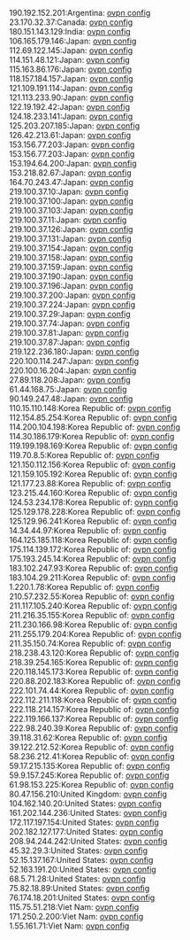 190.192.152.201:Argentina: [ovpn config](vpn/190_192_152_201.ovpn)  
23.170.32.37:Canada: [ovpn config](vpn/23_170_32_37.ovpn)  
180.151.143.129:India: [ovpn config](vpn/180_151_143_129.ovpn)  
106.165.179.146:Japan: [ovpn config](vpn/106_165_179_146.ovpn)  
112.69.122.145:Japan: [ovpn config](vpn/112_69_122_145.ovpn)  
114.151.48.121:Japan: [ovpn config](vpn/114_151_48_121.ovpn)  
115.163.86.176:Japan: [ovpn config](vpn/115_163_86_176.ovpn)  
118.157.184.157:Japan: [ovpn config](vpn/118_157_184_157.ovpn)  
121.109.191.114:Japan: [ovpn config](vpn/121_109_191_114.ovpn)  
121.113.233.90:Japan: [ovpn config](vpn/121_113_233_90.ovpn)  
122.19.192.42:Japan: [ovpn config](vpn/122_19_192_42.ovpn)  
124.18.233.141:Japan: [ovpn config](vpn/124_18_233_141.ovpn)  
125.203.207.185:Japan: [ovpn config](vpn/125_203_207_185.ovpn)  
126.42.213.61:Japan: [ovpn config](vpn/126_42_213_61.ovpn)  
153.156.77.203:Japan: [ovpn config](vpn/153_156_77_203.ovpn)  
153.156.77.203:Japan: [ovpn config](vpn/153_156_77_203.ovpn)  
153.194.64.200:Japan: [ovpn config](vpn/153_194_64_200.ovpn)  
153.218.82.67:Japan: [ovpn config](vpn/153_218_82_67.ovpn)  
164.70.243.47:Japan: [ovpn config](vpn/164_70_243_47.ovpn)  
219.100.37.10:Japan: [ovpn config](vpn/219_100_37_10.ovpn)  
219.100.37.100:Japan: [ovpn config](vpn/219_100_37_100.ovpn)  
219.100.37.103:Japan: [ovpn config](vpn/219_100_37_103.ovpn)  
219.100.37.11:Japan: [ovpn config](vpn/219_100_37_11.ovpn)  
219.100.37.126:Japan: [ovpn config](vpn/219_100_37_126.ovpn)  
219.100.37.131:Japan: [ovpn config](vpn/219_100_37_131.ovpn)  
219.100.37.154:Japan: [ovpn config](vpn/219_100_37_154.ovpn)  
219.100.37.158:Japan: [ovpn config](vpn/219_100_37_158.ovpn)  
219.100.37.159:Japan: [ovpn config](vpn/219_100_37_159.ovpn)  
219.100.37.190:Japan: [ovpn config](vpn/219_100_37_190.ovpn)  
219.100.37.196:Japan: [ovpn config](vpn/219_100_37_196.ovpn)  
219.100.37.200:Japan: [ovpn config](vpn/219_100_37_200.ovpn)  
219.100.37.224:Japan: [ovpn config](vpn/219_100_37_224.ovpn)  
219.100.37.29:Japan: [ovpn config](vpn/219_100_37_29.ovpn)  
219.100.37.74:Japan: [ovpn config](vpn/219_100_37_74.ovpn)  
219.100.37.81:Japan: [ovpn config](vpn/219_100_37_81.ovpn)  
219.100.37.87:Japan: [ovpn config](vpn/219_100_37_87.ovpn)  
219.122.236.180:Japan: [ovpn config](vpn/219_122_236_180.ovpn)  
220.100.114.247:Japan: [ovpn config](vpn/220_100_114_247.ovpn)  
220.100.16.204:Japan: [ovpn config](vpn/220_100_16_204.ovpn)  
27.89.118.208:Japan: [ovpn config](vpn/27_89_118_208.ovpn)  
61.44.168.75:Japan: [ovpn config](vpn/61_44_168_75.ovpn)  
90.149.247.48:Japan: [ovpn config](vpn/90_149_247_48.ovpn)  
110.15.110.148:Korea Republic of: [ovpn config](vpn/110_15_110_148.ovpn)  
112.154.85.254:Korea Republic of: [ovpn config](vpn/112_154_85_254.ovpn)  
114.200.104.198:Korea Republic of: [ovpn config](vpn/114_200_104_198.ovpn)  
114.30.186.179:Korea Republic of: [ovpn config](vpn/114_30_186_179.ovpn)  
119.199.198.169:Korea Republic of: [ovpn config](vpn/119_199_198_169.ovpn)  
119.70.8.5:Korea Republic of: [ovpn config](vpn/119_70_8_5.ovpn)  
121.150.112.156:Korea Republic of: [ovpn config](vpn/121_150_112_156.ovpn)  
121.159.105.192:Korea Republic of: [ovpn config](vpn/121_159_105_192.ovpn)  
121.177.23.88:Korea Republic of: [ovpn config](vpn/121_177_23_88.ovpn)  
123.215.44.160:Korea Republic of: [ovpn config](vpn/123_215_44_160.ovpn)  
124.53.234.178:Korea Republic of: [ovpn config](vpn/124_53_234_178.ovpn)  
125.129.178.228:Korea Republic of: [ovpn config](vpn/125_129_178_228.ovpn)  
125.129.96.241:Korea Republic of: [ovpn config](vpn/125_129_96_241.ovpn)  
14.34.44.97:Korea Republic of: [ovpn config](vpn/14_34_44_97.ovpn)  
164.125.185.118:Korea Republic of: [ovpn config](vpn/164_125_185_118.ovpn)  
175.114.139.172:Korea Republic of: [ovpn config](vpn/175_114_139_172.ovpn)  
175.193.245.14:Korea Republic of: [ovpn config](vpn/175_193_245_14.ovpn)  
183.102.247.93:Korea Republic of: [ovpn config](vpn/183_102_247_93.ovpn)  
183.104.29.211:Korea Republic of: [ovpn config](vpn/183_104_29_211.ovpn)  
1.220.1.78:Korea Republic of: [ovpn config](vpn/1_220_1_78.ovpn)  
210.57.232.55:Korea Republic of: [ovpn config](vpn/210_57_232_55.ovpn)  
211.117.105.240:Korea Republic of: [ovpn config](vpn/211_117_105_240.ovpn)  
211.216.35.155:Korea Republic of: [ovpn config](vpn/211_216_35_155.ovpn)  
211.230.166.98:Korea Republic of: [ovpn config](vpn/211_230_166_98.ovpn)  
211.255.179.204:Korea Republic of: [ovpn config](vpn/211_255_179_204.ovpn)  
211.35.150.74:Korea Republic of: [ovpn config](vpn/211_35_150_74.ovpn)  
218.238.43.120:Korea Republic of: [ovpn config](vpn/218_238_43_120.ovpn)  
218.39.254.165:Korea Republic of: [ovpn config](vpn/218_39_254_165.ovpn)  
220.118.145.173:Korea Republic of: [ovpn config](vpn/220_118_145_173.ovpn)  
220.88.202.183:Korea Republic of: [ovpn config](vpn/220_88_202_183.ovpn)  
222.101.74.44:Korea Republic of: [ovpn config](vpn/222_101_74_44.ovpn)  
222.112.211.118:Korea Republic of: [ovpn config](vpn/222_112_211_118.ovpn)  
222.118.214.157:Korea Republic of: [ovpn config](vpn/222_118_214_157.ovpn)  
222.119.166.137:Korea Republic of: [ovpn config](vpn/222_119_166_137.ovpn)  
222.98.240.39:Korea Republic of: [ovpn config](vpn/222_98_240_39.ovpn)  
39.118.31.62:Korea Republic of: [ovpn config](vpn/39_118_31_62.ovpn)  
39.122.212.52:Korea Republic of: [ovpn config](vpn/39_122_212_52.ovpn)  
58.236.212.41:Korea Republic of: [ovpn config](vpn/58_236_212_41.ovpn)  
59.17.215.135:Korea Republic of: [ovpn config](vpn/59_17_215_135.ovpn)  
59.9.157.245:Korea Republic of: [ovpn config](vpn/59_9_157_245.ovpn)  
61.98.153.225:Korea Republic of: [ovpn config](vpn/61_98_153_225.ovpn)  
80.47.156.210:United Kingdom: [ovpn config](vpn/80_47_156_210.ovpn)  
104.162.140.20:United States: [ovpn config](vpn/104_162_140_20.ovpn)  
161.202.144.236:United States: [ovpn config](vpn/161_202_144_236.ovpn)  
172.117.197.154:United States: [ovpn config](vpn/172_117_197_154.ovpn)  
202.182.127.177:United States: [ovpn config](vpn/202_182_127_177.ovpn)  
208.94.244.242:United States: [ovpn config](vpn/208_94_244_242.ovpn)  
45.32.29.3:United States: [ovpn config](vpn/45_32_29_3.ovpn)  
52.15.137.167:United States: [ovpn config](vpn/52_15_137_167.ovpn)  
52.163.191.20:United States: [ovpn config](vpn/52_163_191_20.ovpn)  
68.5.71.28:United States: [ovpn config](vpn/68_5_71_28.ovpn)  
75.82.18.89:United States: [ovpn config](vpn/75_82_18_89.ovpn)  
76.174.18.201:United States: [ovpn config](vpn/76_174_18_201.ovpn)  
115.75.51.218:Viet Nam: [ovpn config](vpn/115_75_51_218.ovpn)  
171.250.2.200:Viet Nam: [ovpn config](vpn/171_250_2_200.ovpn)  
1.55.161.71:Viet Nam: [ovpn config](vpn/1_55_161_71.ovpn)  
